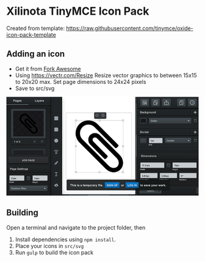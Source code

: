 # Xilinota TinyMCE Icon Pack

Created from template: https://raw.githubusercontent.com/tinymce/oxide-icon-pack-template

## Adding an icon

- Get it from [Fork Awesome](https://forkaweso.me/)
- Using https://vectr.com/Resize Resize vector graphics to between 15x15 to 20x20 max. Set page dimensions to 24x24 pixels
- Save to src/svg

![](./IconDimensions.png)

## Building

Open a terminal and navigate to the project folder, then

1. Install dependencies using `npm install`.
2. Place your icons in `src/svg`
3. Run `gulp` to build the icon pack